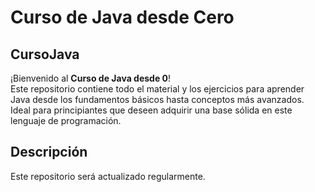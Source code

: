 # Curso de Java desde Cero

## CursoJava

¡Bienvenido al **Curso de Java desde 0**!  
Este repositorio contiene todo el material y los ejercicios para aprender Java desde los fundamentos básicos hasta conceptos más avanzados. Ideal para principiantes que deseen adquirir una base sólida en este lenguaje de programación.

## Descripción

Este repositorio será actualizado regularmente.
